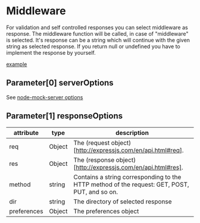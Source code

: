 # Middleware

For validation and self controlled responses you can select middleware as response.
The middleware function will be called, in case of "middleware" is selected. It's response can be a string which will continue with the given string as selected response. If you return null or undefined you have to implement the response by yourself.

[example](/demo/index.js#L22)

## Parameter[0] serverOptions

See [node-mock-server options](/doc/readme-options.md)

## Parameter[1] responseOptions

| attribute     | type          | description  |
| ------------- | ------------- | ----- |
| req           | Object        | The (request object)[http://expressjs.com/en/api.html#req]. |
| res           | Object        | The (response object)[http://expressjs.com/en/api.html#res]. |
| method        | string        | Contains a string corresponding to the HTTP method of the request: GET, POST, PUT, and so on. |
| dir           | string        | The directory of selected response |
| preferences   | Object        | The preferences object |
